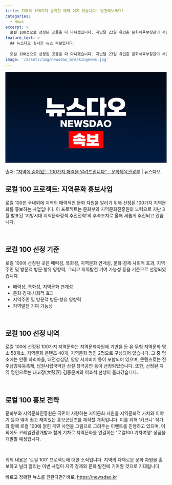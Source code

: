 ```yaml
---
title: 지역의 100가지 숨겨진 매력 여기 있습니다! 발견해보세요!
categories:
  - News
excerpt: >
  로컬 100선으로 선정된 곳들을 다 다니겠습니다. 지난달 23일 유인촌 문화체육부장관이 서울 중구 다동 한국…
feature_text: >
  ## 뉴스다오 실시간 뉴스 속보입니다.

  로컬 100선으로 선정된 곳들을 다 다니겠습니다. 지난달 23일 유인촌 문화체육부장관이 서울 중구 다동 한국…
image: '/assets/img/newsdao_breakingnews.jpg'
---
```


![뉴스다오 속보](/assets/img/newsdao_breakingnews.jpg)

<p>출처: <a href="https://newsdao.kr/2814" rel="dofollow">“지역에 숨어있는 100가지 매력을 알려드립니다” - 문화체육관광부</a> | 뉴스다오</p>

<h2 data-ke-size="size26">로컬 100 프로젝트: 지역문화 홍보사업</h2>
로컬 100은 국내외에 지역의 매력적인 문화 자원을 알리기 위해 선정된 100가지 지역문화를 홍보하는 사업입니다. 이 프로젝트는 문화부와 지역문화진흥원의 노력으로 지난 3월 발표된 '지방시대 지역문화정책 추진전략'의 후속조치로 올해 새롭게 추진되고 있습니다.

<p data-ke-size="size16">&nbsp;</p>

<h2 data-ke-size="size24">로컬 100 선정 기준</h2>
로컬 100에 선정된 곳은 매력성, 특화성, 지역문화 연계성, 문화·경제·사회적 효과, 지역주민 및 방문객 방문·향유 영향력, 그리고 지역발전 기여 가능성 등을 기준으로 선정되었습니다.

<ul>
<li>매력성, 특화성, 지역문화 연계성</li>
<li>문화·경제·사회적 효과</li>
<li>지역주민 및 방문객 방문·향유 영향력</li>
<li>지역발전 기여 가능성</li>
</ul>

<p data-ke-size="size16">&nbsp;</p>

<h2 data-ke-size="size24">로컬 100 선정 내역</h2>
로컬 100에 선정된 100가지 지역문화는 지역문화자원에 기반을 둔 유·무형 지역문화 명소 58개소, 지역문화 콘텐츠 40개, 지역문화 명인 2명으로 구성되어 있습니다. 그 중 명소에는 안동 하회마을, 대전성심당, 양양 서피비치 등이 포함되어 있으며, 콘텐츠로는 진주남강유등축제, 남원시립국악단 상설 창극공연 등이 선정되었습니다. 또한, 선정된 지역 명인으로는 대고장(大鼓匠) 김종문씨와 이효석 선생이 올라갔습니다.

<p data-ke-size="size16">&nbsp;</p>

<h2 data-ke-size="size24">로컬 100 홍보 전략</h2>
문화부와 지역문화진흥원은 국민이 사랑하는 지역문화 자원을 지역문화적 가치와 이야기 등과 엮어 쉽고 재미있는 홍보콘텐츠를 제작할 계획입니다. 이를 위해 '키크니' 작가와 함께 로컬 100에 얽힌 국민 사연을 그림으로 그려주는 이벤트를 진행하고 있으며, 이외에도 코레일관광개발과 함께 기차로 지역문화를 연결하는 '로컬100 기차여행' 상품을 개발할 예정입니다.

<p data-ke-size="size16">&nbsp;</p>

위의 내용은 '로컬 100' 프로젝트에 대한 소식입니다. 지역의 다채로운 문화 자원을 홍보하고 널리 알리는 이번 사업이 지역 경제와 문화 발전에 기여할 것으로 기대됩니다. 

빠르고 정확한 뉴스를 원한다면? 바로, <a href="https://newsdao.kr" rel="dofollow">https://newsdao.kr</a>


    
